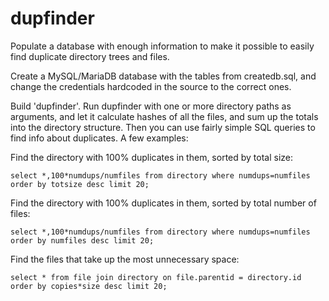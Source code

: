 # dupfinder
Populate a database with enough information to make it possible to easily find duplicate directory trees and files.

Create a MySQL/MariaDB database with the tables from createdb.sql, and change the credentials hardcoded
in the source to the correct ones.

Build 'dupfinder'.
Run dupfinder with one or more directory paths as arguments, and let it calculate hashes of all the files,
and sum up the totals into the directory structure. Then you can use fairly simple SQL queries to find info
about duplicates. A few examples:

Find the directory with 100% duplicates in them, sorted by total size:
```
select *,100*numdups/numfiles from directory where numdups=numfiles order by totsize desc limit 20;
```

Find the directory with 100% duplicates in them, sorted by total number of files:
```
select *,100*numdups/numfiles from directory where numdups=numfiles order by numfiles desc limit 20;
```

Find the files that take up the most unnecessary space:
```
select * from file join directory on file.parentid = directory.id order by copies*size desc limit 20;
```
